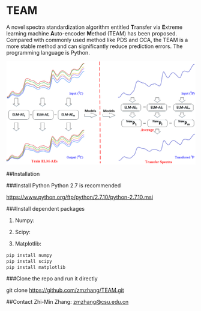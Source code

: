 # TEAM
A novel spectra standardization algorithm entitled **T**ransfer via **E**xtreme learning machine **A**uto-encoder **M**ethod (TEAM) has been proposed. Compared with commonly used method like PDS and CCA, the TEAM is a more stable method and can significantly reduce prediction errors.
The programming language is Python.

![System diagram of TEAM](/diagram.png)


##Installation

###Install Python
Python 2.7 is recommended

https://www.python.org/ftp/python/2.7.10/python-2.7.10.msi

###Install dependent packages
1. Numpy:
2. Scipy:      
    
3. Matplotlib: 
    

```shell
pip install numpy
pip install scipy
pip install matplotlib
```

###Clone the repo and run it directly

git clone https://github.com/zmzhang/TEAM.git

##Contact
Zhi-Min Zhang: zmzhang@csu.edu.cn




